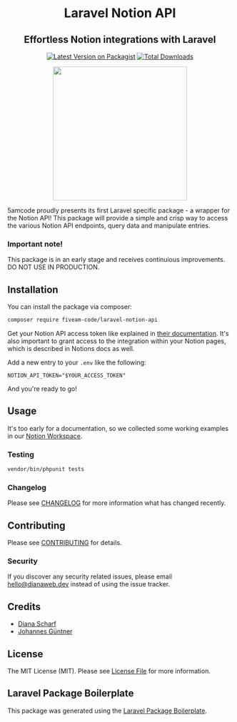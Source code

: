 <div style="text-align:center">

# Laravel Notion API
## Effortless Notion integrations with Laravel


[![Latest Version on Packagist](https://img.shields.io/packagist/v/fiveam-code/laravel-notion-api.svg?style=flat-square)](https://packagist.org/packages/fiveam-code/laravel-notion-api)
[![Total Downloads](https://img.shields.io/packagist/dt/fiveam-code/laravel-notion-api.svg?style=flat-square)](https://packagist.org/packages/fiveam-code/laravel-notion-api)

[comment]: <> (![GitHub Actions]&#40;https://github.com/fiveam-code/laravel-notion-api/actions/workflows/main.yml/badge.svg&#41;)

<img src="https://5amco.de/images/5am.png" style="width:300px; height:auto;">

</div>

5amcode proudly presents its first Laravel specific package - a wrapper for the Notion API!
This package will provide a simple and crisp way to access the various Notion API endpoints, query data
and manipulate entries.

### Important note!
This package is in an early stage and receives continuious improvements. DO NOT USE IN PRODUCTION.

## Installation

You can install the package via composer:

```bash
composer require fiveam-code/laravel-notion-api
```

Get your Notion API access token like explained in [their documentation](https://developers.notion.com/). 
It's also important to grant access to the integration within your Notion pages, which is described in Notions docs as well.

Add a new entry to your `.env` like the following:
```
NOTION_API_TOKEN="$YOUR_ACCESS_TOKEN"
```

And you're ready to go!

## Usage
It's too early for a documentation, so we collected some working examples in our [Notion Workspace](https://www.notion.so/5amcode/Working-Examples-813998dab4244158b51ea3b25b420c60).

### Testing

```bash
vendor/bin/phpunit tests
```

### Changelog

Please see [CHANGELOG](CHANGELOG.md) for more information what has changed recently.

## Contributing

Please see [CONTRIBUTING](CONTRIBUTING.md) for details.

### Security

If you discover any security related issues, please email hello@dianaweb.dev instead of using the issue tracker.

## Credits

-   [Diana Scharf](https://github.com/mechelon)
-   [Johannes Güntner](https://github.com/johguentner)

## License

The MIT License (MIT). Please see [License File](LICENSE.md) for more information.



## Laravel Package Boilerplate
This package was generated using the [Laravel Package Boilerplate](https://laravelpackageboilerplate.com).
